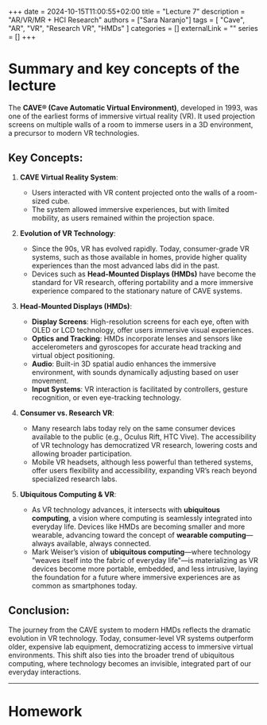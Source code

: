 +++ 
date = 2024-10-15T11:00:55+02:00
title = "Lecture 7"
description = "AR/VR/MR + HCI Research"
authors = ["Sara Naranjo"]
tags = [
    "Cave",
    "AR",
    "VR",
    "Research VR",
    "HMDs"
    ]
categories = []
externalLink = ""
series = []
+++
# Summary and key concepts of the lecture 

The **CAVE® (Cave Automatic Virtual Environment)**, developed in 1993, was one of the earliest forms of immersive virtual reality (VR). It used projection screens on multiple walls of a room to immerse users in a 3D environment, a precursor to modern VR technologies. 

## Key Concepts:

1. **CAVE Virtual Reality System**:
   - Users interacted with VR content projected onto the walls of a room-sized cube. 
   - The system allowed immersive experiences, but with limited mobility, as users remained within the projection space.
   
2. **Evolution of VR Technology**:
   - Since the 90s, VR has evolved rapidly. Today, consumer-grade VR systems, such as those available in homes, provide higher quality experiences than the most advanced labs did in the past. 
   - Devices such as **Head-Mounted Displays (HMDs)** have become the standard for VR research, offering portability and a more immersive experience compared to the stationary nature of CAVE systems.

3. **Head-Mounted Displays (HMDs)**:
   - **Display Screens**: High-resolution screens for each eye, often with OLED or LCD technology, offer users immersive visual experiences.
   - **Optics and Tracking**: HMDs incorporate lenses and sensors like accelerometers and gyroscopes for accurate head tracking and virtual object positioning.
   - **Audio**: Built-in 3D spatial audio enhances the immersive environment, with sounds dynamically adjusting based on user movement.
   - **Input Systems**: VR interaction is facilitated by controllers, gesture recognition, or even eye-tracking technology.

4. **Consumer vs. Research VR**:
   - Many research labs today rely on the same consumer devices available to the public (e.g., Oculus Rift, HTC Vive). The accessibility of VR technology has democratized VR research, lowering costs and allowing broader participation.
   - Mobile VR headsets, although less powerful than tethered systems, offer users flexibility and accessibility, expanding VR’s reach beyond specialized research labs.

5. **Ubiquitous Computing & VR**:
   - As VR technology advances, it intersects with **ubiquitous computing**, a vision where computing is seamlessly integrated into everyday life. Devices like HMDs are becoming smaller and more wearable, advancing toward the concept of **wearable computing**—always available, always connected.
   - Mark Weiser’s vision of **ubiquitous computing**—where technology "weaves itself into the fabric of everyday life"—is materializing as VR devices become more portable, embedded, and less intrusive, laying the foundation for a future where immersive experiences are as common as smartphones today.

## Conclusion:
The journey from the CAVE system to modern HMDs reflects the dramatic evolution in VR technology. Today, consumer-level VR systems outperform older, expensive lab equipment, democratizing access to immersive virtual environments. This shift also ties into the broader trend of ubiquitous computing, where technology becomes an invisible, integrated part of our everyday interactions.

___
# Homework 